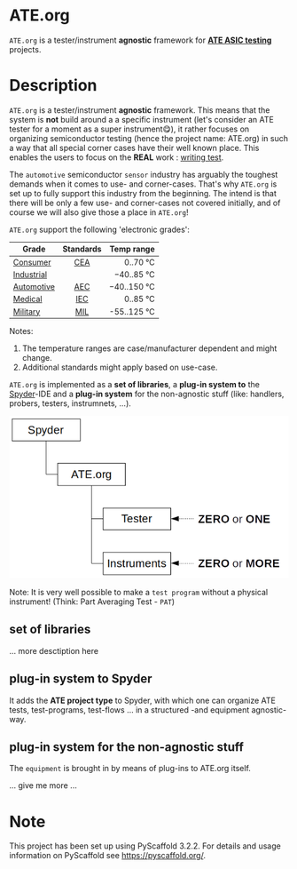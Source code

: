 # ATE.org

`ATE.org` is a tester/instrument **agnostic** framework for **<ins>ATE ASIC testing</ins>** projects.

# Description

`ATE.org` is a tester/instrument **agnostic** framework. This means that the system is **not** build around a
a specific instrument (let's consider an ATE tester for a moment as a super instrument😋), it rather focuses on 
organizing semiconductor testing (hence the project name: ATE.org) in such a way that all special corner cases have
their well known place. This enables the users to focus on the **REAL** work : <ins>writing test</ins>. 

The `automotive` semiconductor `sensor` industry has arguably the toughest demands when it comes to use- and corner-cases. That's why `ATE.org` is set up to fully support this industry from the beginning. The intend is that there will be only a few use- and corner-cases not covered initially, and of course we will also give those a place in `ATE.org`!

`ATE.org` support the following 'electronic grades':

| Grade        | Standards           | Temp range |
| ------------- |:-------------:| -----:|
| [Consumer](https://en.wikipedia.org/wiki/Consumer_electronics)       | [CEA](https://ihsmarkit.com/products/cea-standards.html) | 0..70 °C |
| [Industrial](http://www.industrial101.com/electronics/)     |       | −40..85 °C|
| [Automotive](https://en.wikipedia.org/wiki/Automotive_electronics) | [AEC](http://www.aecouncil.com/AECDocuments.html)      | −40..150 °C |
| [Medical](https://en.wikipedia.org/wiki/Medical_device)| [IEC](https://www.tuvsud.com/en/industries/healthcare-and-medical-devices/medical-devices-and-ivd/medical-device-testing/physical-testing-of-medical-devices/iec-60601-1) | 0..85 °C|
| [Military](https://www.quora.com/What-is-the-difference-between-consumer-grade-transistors-and-military-grade-ones) | [MIL](https://en.wikipedia.org/wiki/United_States_Military_Standard)| -55..125 °C|

Notes: 
 1. The temperature ranges are case/manufacturer dependent and might change.
 2. Additional standards might apply based on use-case.

`ATE.org` is implemented as a **set of libraries**, a **plug-in system to** the [Spyder](https://github.com/spyder-ide/spyder)-IDE and a **plug-in system** for the non-agnostic stuff (like: handlers, probers, testers, instrumnets, ...).

![Plugin-System](docs/ATE.org/Plugin-System.png)

Note: It is very well possible to make a `test program` without a physical instrument! (Think: Part Averaging Test - `PAT`)

## set of libraries

... more desctiption here

## plug-in system to Spyder

It adds the **ATE project type** to Spyder, with which one can organize ATE tests, test-programs, test-flows ... in a structured -and equipment agnostic- way.

## plug-in system for the non-agnostic stuff

The `equipment` is brought in by means of plug-ins to ATE.org itself.



... give me more ...

# Note

This project has been set up using PyScaffold 3.2.2. For details and usage
information on PyScaffold see https://pyscaffold.org/.
